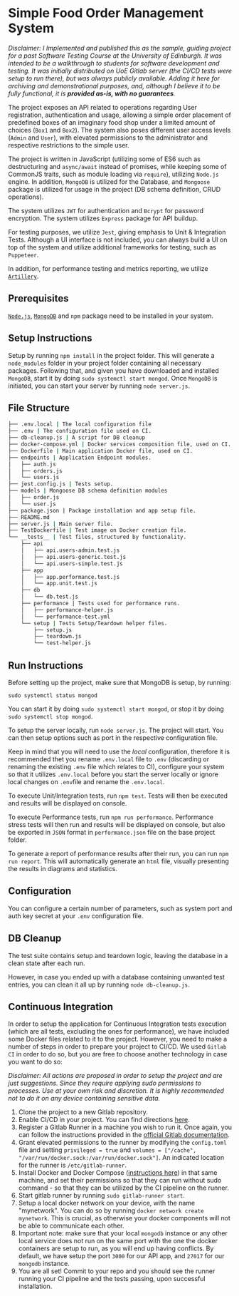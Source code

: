 # Simple Food Order Management System

*Disclaimer: I Implemented and published this as the sample, guiding project for a past Software Testing Course at the University of Edinburgh. It was intended to be a walkthrough to students for software development and testing.
It was initially distributed on UoE Gitlab server (the CI/CD tests were setup to run there), but was always publicly available. Adding it here for archiving and demonstrational purposes, and, although I believe it to be fully functional, it is **provided as-is, with no guarantees**.*

The project exposes an API related to operations regarding User registration, authentication and usage, allowing a simple order placement of predefined boxes of an imaginary food shop under a limited amount of choices (`Box1` and `Box2`). The system also poses different user access levels (`Admin` and `User`), with elevated permissions to the administrator and respective restrictions to the simple user.

The project is written in JavaScript (utilizing some of ES6 such as destructuring and `async/await` instead of promises, while keeping some of CommonJS traits, such as module loading via `require`), utilizing `Node.js` engine. In addition, `MongoDB` is utilized for the Database, and `Mongoose` package is utilized for usage in the project (DB schema definition, CRUD operations).

The system utilizes `JWT` for authentication and `Bcrypt` for password encryption.
The system utilizes `Express` package for API buildup.

For testing purposes, we utilize `Jest`, giving emphasis to Unit & Integration Tests. Although a UI interface is not included, you can always build a UI on top of the system and utilize additional frameworks for testing, such as `Puppeteer`.

In addition, for performance testing and metrics reporting, we utilize [`Artillery`](https://www.artillery.io/).

## Prerequisites

[`Node.js`]("https://nodejs.org/en/"), [`MongoDB`]("https://www.mongodb.com/") and `npm` package need to be installed in your system.

## Setup Instructions

Setup by running `npm install` in the project folder.
This will generate a `node_modules` folder in your project folder containing all necessary packages.
Following that, and given you have downloaded and installed `MongoDB`, start it by doing `sudo systemctl start mongod`.
Once `MongoDB` is initiated, you can start your server by running `node server.js`.

## File Structure

```bash
├── .env.local | The local configuration file
├── .env | The configuration file used on CI.
├── db-cleanup.js | A script for DB cleanup
├── docker-compose.yml | Docker services composition file, used on CI.
├── Dockerfile | Main application Docker file, used on CI.
├── endpoints | Application Endpoint modules.
│   ├── auth.js
│   ├── orders.js
│   └── users.js
├── jest.config.js | Tests setup.
├── models | Mongoose DB schema definition modules
│   ├── order.js
│   └── user.js
├── package.json | Package installation and app setup file.
├── README.md
├── server.js | Main server file.
├── TestDockerfile | Test image on Docker creation file.
└── __tests__ | Test files, structured by functionality.
    ├── api
    │   ├── api.users-admin.test.js
    │   ├── api.users-generic.test.js
    │   └── api.users-simple.test.js
    ├── app
    │   ├── app.performance.test.js
    │   └── app.unit.test.js
    ├── db
    │   └── db.test.js
    ├── performance | Tests used for performance runs.
    │   ├── performance-helper.js
    │   └── performance-test.yml
    └── setup | Tests Setup/Teardown helper files.
        ├── setup.js
        ├── teardown.js
        └── test-helper.js
```

## Run Instructions

Before setting up the project, make sure that MongoDB is setup, by running:

```
sudo systemctl status mongod
```

You can start it by doing `sudo systemctl start mongod`, or stop it by doing `sudo systemctl stop mongod`.

To setup the server locally, run `node server.js`. The project will start.
You can then setup options such as port in the respective configuration file.

Keep in mind that you will need to use the _local_ configuration, therefore it is recommended
thet you rename `.env.local` file to `.env` (discarding or renaming the existing `.env` file which relates to CI), configure your system so that it utilizes `.env.local` before you start the server locally or ignore local changes on `.env`file and rename the `.env.local`.

To execute Unit/Integration tests, run `npm test`.
Tests will then be executed and results will be displayed on console.

To execute Performance tests, run `npm run performance`.
Performance stress tests will then run and results will be displayed on console, but also be exported in `JSON` format in `performance.json` file on the base project folder.

To generate a report of performance results after their run, you can run `npm run report`.
This will automatically generate an `html` file, visually presenting the results in diagrams and statistics.

## Configuration

You can configure a certain number of parameters, such as system port and auth key secret at your `.env` configuration file.

## DB Cleanup

The test suite contains setup and teardown logic, leaving the database in a clean state after each run.

However, in case you ended up with a database containing unwanted test entries, you can clean it all up by running `node db-cleanup.js`.

## Continuous Integration

In order to setup the application for Continuous Integration tests execution (which are all tests, excluding the ones for performance), we have included some Docker files related to it to the project. However, you need to make a number of steps in order to prepare your project to CI/CD. We used `Gitlab CI` in order to do so, but you are free to choose another technology in case you want to do so:

_Disclaimer: All actions are proposed in order to setup the project and are just suggestions. Since they require applying sudo permissions to processes. Use at your own risk and discretion. It is highly recommended not to do it on any device containing sensitive data._

1. Clone the project to a new Gitlab repository.
2. Enable CI/CD in your project. You can find directions [here](https://docs.gitlab.com/ee/ci/enable_or_disable_ci.html).
3. Register a Gitlab Runner in a machine you wish to run it. Once again, you can follow the instructions provided in the [official Gitlab documentation](https://docs.gitlab.com/runner/register/).
4. Grant elevated permissions to the runner by modifying the `config.toml` file and setting `privileged = true` and `volumes = ["/cache", "/var/run/docker.sock:/var/run/docker.sock"]`. An indicated location for the runner is `/etc/gitlab-runner`.
5. Install Docker and Docker Compose ([instructions here](https://docs.docker.com/engine/install/)) in that same machine, and set their permissions so that they can run without sudo command - so that they can be utilized by the CI pipeline on the runner.
6. Start gitlab runner by running `sudo gitlab-runner start`.
7. Setup a local docker network on your device, with the name "mynetwork". You can do so by running `docker network create mynetwork`. This is crucial, as otherwise your docker components will not be able to communicate each other.
8. Important note: make sure that your local `mongodb` instance or any other local service does not run on the same port with the one the docker containers are setup to run, as you will end up having conflicts. By default, we have setup the port `3000` for our API app, and `27017` for our `mongodb` instance.
9. You are all set! Commit to your repo and you should see the runner running your CI pipeline and the tests passing, upon successful installation.
